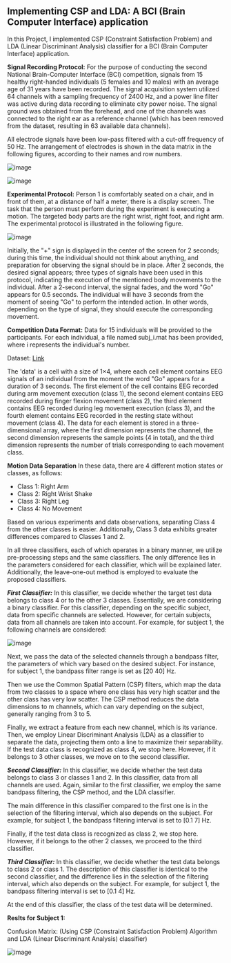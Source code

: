 ## Implementing CSP and LDA: A BCI (Brain Computer Interface) application
In this Project, I implemented  CSP (Constraint Satisfaction Problem) and LDA (Linear Discriminant Analysis) classifier for a BCI (Brain Computer Interface) application.

**Signal Recording Protocol:** For the purpose of conducting the second National Brain-Computer Interface (BCI) competition, signals from 15 healthy right-handed individuals (5 females and 10 males) with an average age of 31 years have been recorded. The signal acquisition system utilized 64 channels with a sampling frequency of 2400 Hz, and a power line filter was active during data recording to eliminate city power noise. The signal ground was obtained from the forehead, and one of the channels was connected to the right ear as a reference channel (which has been removed from the dataset, resulting in 63 available data channels).

All electrode signals have been low-pass filtered with a cut-off frequency of 50 Hz. The arrangement of electrodes is shown in the data matrix in the following figures, according to their names and row numbers.

![image](https://github.com/ErfanPanahi/Implementing-Brain-Computer-Interface-BCI-using-CSP-and-LDA-classifier/assets/107314081/f012dd60-7a82-4fb4-b4ef-466bac72e35f)

![image](https://github.com/ErfanPanahi/Implementing-Brain-Computer-Interface-BCI-using-CSP-and-LDA-classifier/assets/107314081/02222043-e173-4a23-82f4-d16631f23b85)

**Experimental Protocol:** Person 1 is comfortably seated on a chair, and in front of them, at a distance of half a meter, there is a display screen. The task that the person must perform during the experiment is executing a motion. The targeted body parts are the right wrist, right foot, and right arm. The experimental protocol is illustrated in the following figure.

![image](https://github.com/ErfanPanahi/Implementing-Brain-Computer-Interface-BCI-using-CSP-and-LDA-classifier/assets/107314081/d3eb52e9-c755-4a2f-9e0d-a334242d2461)

Initially, the "+" sign is displayed in the center of the screen for 2 seconds; during this time, the individual should not think about anything, and preparation for observing the signal should be in place. After 2 seconds, the desired signal appears; three types of signals have been used in this protocol, indicating the execution of the mentioned body movements to the individual. After a 2-second interval, the signal fades, and the word "Go" appears for 0.5 seconds. The individual will have 3 seconds from the moment of seeing "Go" to perform the intended action. In other words, depending on the type of signal, they should execute the corresponding movement.

**Competition Data Format:** Data for 15 individuals will be provided to the participants. For each individual, a file named subj_i.mat has been provided, where i represents the individual's number.

Dataset: [Link](https://drive.google.com/file/d/1h_Xi0ms4kpCvzSsMOsGfhhUqYezXk3s_/view?usp=sharing)

The 'data' is a cell with a size of 1×4, where each cell element contains EEG signals of an individual from the moment the word "Go" appears for a duration of 3 seconds. The first element of the cell contains EEG recorded during arm movement execution (class 1), the second element contains EEG recorded during finger flexion movement (class 2), the third element contains EEG recorded during leg movement execution (class 3), and the fourth element contains EEG recorded in the resting state without movement (class 4). The data for each element is stored in a three-dimensional array, where the first dimension represents the channel, the second dimension represents the sample points (4 in total), and the third dimension represents the number of trials corresponding to each movement class.

**Motion Data Separation**
In these data, there are 4 different motion states or classes, as follows:

- Class 1: Right Arm
- Class 2: Right Wrist Shake
- Class 3: Right Leg
- Class 4: No Movement

Based on various experiments and data observations, separating Class 4 from the other classes is easier. Additionally, Class 3 data exhibits greater differences compared to Classes 1 and 2.

In all three classifiers, each of which operates in a binary manner, we utilize pre-processing steps and the same classifiers. The only difference lies in the parameters considered for each classifier, which will be explained later. Additionally, the leave-one-out method is employed to evaluate the proposed classifiers.

***First Classifier:*** In this classifier, we decide whether the target test data belongs to class 4 or to the other 3 classes. Essentially, we are considering a binary classifier. For this classifier, depending on the specific subject, data from specific channels are selected. However, for certain subjects, data from all channels are taken into account. For example, for subject 1, the following channels are considered:

![image](https://github.com/ErfanPanahi/Implementing-Brain-Computer-Interface-BCI-using-CSP-and-LDA-classifier/assets/107314081/6175669c-d980-4307-b279-998e7860923f)

Next, we pass the data of the selected channels through a bandpass filter, the parameters of which vary based on the desired subject. For instance, for subject 1, the bandpass filter range is set as [20 40] Hz.

Then we use the Common Spatial Pattern (CSP) filters, which map the data from two classes to a space where one class has very high scatter and the other class has very low scatter. The CSP method reduces the data dimensions to m channels, which can vary depending on the subject, generally ranging from 3 to 5.

Finally, we extract a feature from each new channel, which is its variance. Then, we employ Linear Discriminant Analysis (LDA) as a classifier to separate the data, projecting them onto a line to maximize their separability. If the test data class is recognized as class 4, we stop here. However, if it belongs to 3 other classes, we move on to the second classifier.

***Second Classifier:*** In this classifier, we decide whether the test data belongs to class 3 or classes 1 and 2. In this classifier, data from all channels are used. Again, similar to the first classifier, we employ the same bandpass filtering, the CSP method, and the LDA classifier.

The main difference in this classifier compared to the first one is in the selection of the filtering interval, which also depends on the subject. For example, for subject 1, the bandpass filtering interval is set to [0.1 7] Hz.

Finally, if the test data class is recognized as class 2, we stop here. However, if it belongs to the other 2 classes, we proceed to the third classifier.

***Third Classifier:*** In this classifier, we decide whether the test data belongs to class 2 or class 1. The description of this classifier is identical to the second classifier, and the difference lies in the selection of the filtering interval, which also depends on the subject. For example, for subject 1, the bandpass filtering interval is set to [0.1 4] Hz.

At the end of this classifier, the class of the test data will be determined.

**Reslts for Subject 1:**

Confusion Matrix: (Using CSP (Constraint Satisfaction Problem) Algorithm and LDA (Linear Discriminant Analysis) classifier)

![image](https://github.com/ErfanPanahi/Implementing-Brain-Computer-Interface-BCI-using-CSP-and-LDA-classifier/assets/107314081/2c90090e-b403-4bdc-9e44-bd2c811a72d4)

